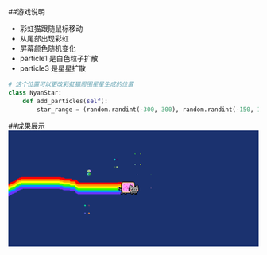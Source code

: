 ##游戏说明
* 彩虹猫跟随鼠标移动
* 从尾部出现彩虹
* 屏幕颜色随机变化
* particle1 是白色粒子扩散
* particle3 是星星扩散
``` python
# 这个位置可以更改彩虹猫周围星星生成的位置
class NyanStar:
    def add_particles(self):
        star_range = (random.randint(-300, 300), random.randint(-150, 150))
```
##成果展示
![img.png](img.png)